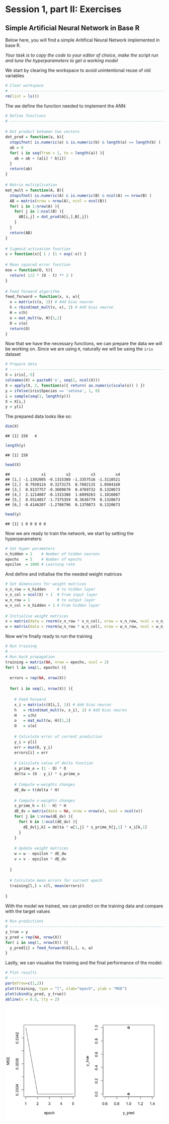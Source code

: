 Session 1, part II: Exercises
================

Simple Artificial Neural Network in Base R
------------------------------------------

Below here, you will find a simple Aritifical Neural Network implemented in base R.

*Your task is to copy the code to your editor of choice, make the script run and tune the hyperparameters to get a working model*

We start by clearing the workspace to avoid unintentional reuse of old variables

``` r
# Clear workspace
# ------------------------------------------------------------------------------
rm(list = ls())
```

The we define the function needed to implement the ANN:

``` r
# Define functions
# ------------------------------------------------------------------------------

# Dot product between two vectors
dot_prod = function(a, b){
  stopifnot( is.numeric(a) & is.numeric(b) & length(a) == length(b) )
  ab = 0
  for( i in seq(from = 1, to = length(a)) ){
    ab = ab + (a[i] * b[i])
  }
  return(ab)
}

# Matrix multiplication
mat_mult = function(A, B){
  stopifnot( is.numeric(A) & is.numeric(B) & ncol(A) == nrow(B) )
  AB = matrix(nrow = nrow(A), ncol = ncol(B))
  for( i in 1:nrow(A) ){
    for( j in 1:ncol(B) ){
      AB[i,j] = dot_prod(A[i,],B[,j])
    }
  }
  return(AB)
}

# Sigmoid activation function
s = function(x){ 1 / (1 + exp(-x)) }

# Mean squared error function
mse = function(O, t){
  return( 1/2 * (O - t) ** 2 )
}

# Feed forward algorithm
feed_forward = function(x, v, w){
  x = matrix(c(x, 1)) # Add bias neuron
  h = rbind(mat_mult(v, x), 1) # Add bias neuron
  H = s(h)
  o = mat_mult(w, H)[1,1]
  O = s(o)
  return(O)
}
```

Now that we have the necessary functions, we can prepare the data we will be working on. Since we are using `R`, naturally we will be using the `iris` dataset

``` r
# Prepare data
# ------------------------------------------------------------------------------
X = iris[,-5]
colnames(X) = paste0('x', seq(1, ncol(X)))
X = apply(X, 2, function(x){ return( as.numeric(scale(x)) ) })
y = ifelse(iris$Species == 'setosa', 1, 0)
i = sample(seq(1, length(y)))
X = X[i,]
y = y[i]
```

The prepared data looks like so:

``` r
dim(X)
```

    ## [1] 150   4

``` r
length(y)
```

    ## [1] 150

``` r
head(X)
```

    ##              x1         x2         x3         x4
    ## [1,] -1.1392005 -0.1315388 -1.3357516 -1.3110521
    ## [2,]  0.7930124  0.3273175  0.7602115  1.0504160
    ## [3,]  0.9137757 -0.3609670  0.4769732  0.1320673
    ## [4,]  2.1214087 -0.1315388  1.6099263  1.1816087
    ## [5,]  0.5514857 -1.7375359  0.3636779  0.1320673
    ## [6,] -0.4146207 -1.2786796  0.1370873  0.1320673

``` r
head(y)
```

    ## [1] 1 0 0 0 0 0

Now we are ready to train the network, we start by setting the hyperparameters:

``` r
# Set hyper parameters
n_hidden = 1    # Number of hidden neurons
epochs   = 5    # Number of epochs
epsilon  = 1000 # Learning rate
```

And define and initialise the the needed weight matrices

``` r
# Set dimensions for weight matrices
v_n_row = n_hidden     # to hidden layer
v_n_col = ncol(X) + 1  # From input layer
w_n_row = 1            # to output layer
w_n_col = n_hidden + 1 # From hidden layer

# Initialise weight matrices
v = matrix(data = rnorm(v_n_row * v_n_col), nrow = v_n_row, ncol = v_n_col)
w = matrix(data = rnorm(w_n_row * w_n_col), nrow = w_n_row, ncol = w_n_col)
```

Now we're finally ready to run the training

``` r
# Run training
# ------------------------------------------------------------------------------
# Run back propagation
training = matrix(NA, nrow = epochs, ncol = 2)
for( l in seq(1, epochs) ){
  
  errors = rep(NA, nrow(X))
  
  for( i in seq(1, nrow(X)) ){
    
    # Feed Forward
    x_i = matrix(c(X[i,], 1)) # Add bias neuron
    h   = rbind(mat_mult(v, x_i), 1) # Add bias neuron
    H   = s(h)
    o   = mat_mult(w, H)[1,1]
    O   = s(o)
    
    # Calculate error of current prediction
    y_i = y[i]
    err = mse(O, y_i)
    errors[i] = err
    
    # Calculate value of delta function
    s_prime_o = (1 - O) * O
    delta = (O - y_i) * s_prime_o
    
    # Compute w-weights changes
    dE_dw = t(delta * H)
    
    # Compute v-weights changes
    s_prime_h = (1 - H) * H
    dE_dv = matrix(data = NA, nrow = nrow(v), ncol = ncol(v))
    for( j in 1:nrow(dE_dv) ){
      for( k in 1:ncol(dE_dv) ){
        dE_dv[j,k] = delta * w[1,j] * s_prime_h[j,1] * x_i[k,1]
      }
    }
    
    # Update weight matrices
    w = w - epsilon * dE_dw
    v = v - epsilon * dE_dv
    
  }
  
  # Calculate mean errors for current epoch
  training[l,] = c(l, mean(errors))
  
}
```

With the model we trained, we can predict on the training data and compare with the target values

``` r
# Run predictions
# ------------------------------------------------------------------------------
y_true = y
y_pred = rep(NA, nrow(X))
for( i in seq(1, nrow(X)) ){
  y_pred[i] = feed_forward(X[i,], v, w)
}
```

Lastly, we can visualise the training and the final performance of the model:

``` r
# Plot results
# ------------------------------------------------------------------------------
par(mfrow=c(1,2))
plot(training, type = "l", xlab="epoch", ylab = "MSE")
plot(cbind(y_pred, y_true))
abline(v = 0.5, lty = 2)
```

![](01_exercises_files/figure-markdown_github/unnamed-chunk-9-1.png)
